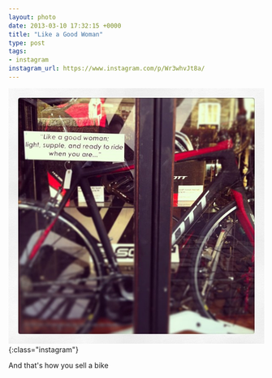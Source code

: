 ```yaml
---
layout: photo
date: 2013-03-10 17:32:15 +0000
title: "Like a Good Woman"
type: post
tags:
- instagram
instagram_url: https://www.instagram.com/p/Wr3whvJt8a/
---
```


![Instagram - Wr3whvJt8a](/img/Wr3whvJt8a.jpg){:class="instagram"}

And that's how you sell a bike
